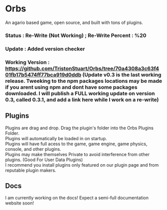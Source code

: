 # Orbs
An agario based game, open source, and built with tons of plugins.
### Status : Re-Write (Not Working) ; Re-Write Percent : %20
### Update : Added version checker
### Working Version : https://github.com/TristonStuart/Orbs/tree/70a4308a3c63f401fb17b5474ff77bca919d0ddb (Update v0.3 is the last working release. Tweeking to the npm packages locations may be made if you arent using npm and dont have some packages downloaded. I will publish a FULL working update on version 0.3, called 0.3.1, and add a link here while I work on a re-write)

## Plugins
Plugins are drag and drop. Drag the plugin's folder into the Orbs Plugins Folder. <br>
Plugins will automatically be loaded in on startup. <br>
Plugins will have full acess to the game, game engine, game physics, console, and other plugins. <br>
Plugins may make themselves Private to avoid interference from other plugins. (Good For User Data Plugins) <br>
I recommend you install plugins only featured on our plugin page and from reputable plugin makers.

## Docs
I am currently working on the docs! Expect a semi-full documentation website soon!
